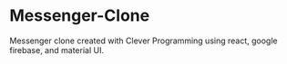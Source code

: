 # Messenger-Clone
Messenger clone created with Clever Programming using react, google firebase, and material UI.
